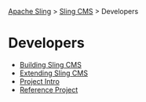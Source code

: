 <!-- Licensed to the Apache Software Foundation (ASF) under one or more contributor 
	license agreements. See the NOTICE file distributed with this work for additional 
	information regarding copyright ownership. The ASF licenses this file to 
	you under the Apache License, Version 2.0 (the "License"); you may not use 
	this file except in compliance with the License. You may obtain a copy of 
	the License at http://www.apache.org/licenses/LICENSE-2.0 Unless required 
	by applicable law or agreed to in writing, software distributed under the 
	License is distributed on an "AS IS" BASIS, WITHOUT WARRANTIES OR CONDITIONS 
	OF ANY KIND, either express or implied. See the License for the specific 
	language governing permissions and limitations under the License. -->
[Apache Sling](https://sling.apache.org) > [Sling CMS](https://github.com/apache/sling-org-apache-sling-app-cms) > Developers

# Developers

* [Building Sling CMS](building.md)
* [Extending Sling CMS](extending.md)
* [Project Intro](intro.md)
* [Reference Project](reference.md)